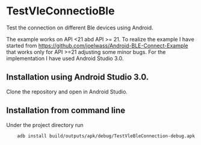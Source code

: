 # TestVleConnectioBle
Test the connection on different Ble devices using Android.

The example works on API <21 abd API >= 21.
To realize the example I have started from https://github.com/joelwass/Android-BLE-Connect-Example </br>
that works only for API >=21 adjusting some minor bugs. For the implementation I have used Android Studio 3.0.

## Installation using Android Studio 3.0.

Clone the repository and open in Android Studio. 

## Installation from command line

Under the project directory run 

```
    adb install build/outputs/apk/debug/TestVleBleConnection-debug.apk
```
